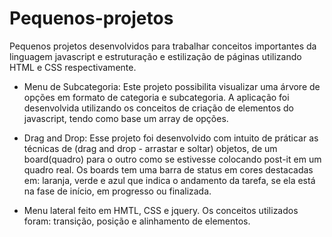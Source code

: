 # Pequenos-projetos
Pequenos projetos desenvolvidos para trabalhar conceitos importantes da linguagem javascript e estruturação e estilização de páginas utilizando HTML e CSS respectivamente.

- Menu de Subcategoria: Este projeto possibilita visualizar uma árvore de opções em formato de categoria e subcategoria. 
A aplicação foi desenvolvida utilizando os conceitos de criação de elementos do javascript, tendo como base um array de opções.

- Drag and Drop: Esse projeto foi desenvolvido com intuito de práticar as técnicas de (drag and drop - arrastar e soltar) objetos,
de um board(quadro) para o outro como se estivesse colocando post-it em um quadro real. Os boards tem uma barra de status em cores destacadas em: laranja, verde e azul que indica o andamento da tarefa, se ela está na fase de início, em progresso ou finalizada.

- Menu lateral feito em HMTL, CSS e jquery. Os conceitos utilizados foram: transição, posição e alinhamento de elementos.
